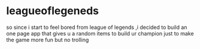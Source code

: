 # leagueoflegeneds
so since i start to feel bored from league of legends ,i decided to build an one page app that gives u a random items to build ur champion just to make the game more fun but no trolling
